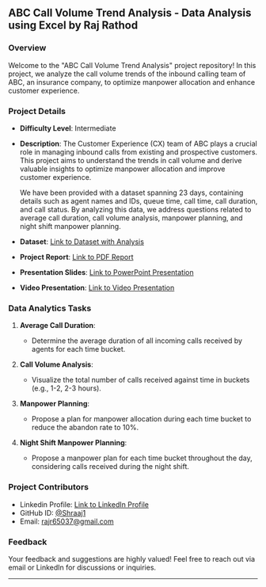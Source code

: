 ## ABC Call Volume Trend Analysis - Data Analysis using Excel by Raj Rathod

### Overview
Welcome to the "ABC Call Volume Trend Analysis" project repository! In this project, we analyze the call volume trends of the inbound calling team of ABC, an insurance company, to optimize manpower allocation and enhance customer experience.

### Project Details
- **Difficulty Level**: Intermediate
- **Description**:
  The Customer Experience (CX) team of ABC plays a crucial role in managing inbound calls from existing and prospective customers. This project aims to understand the trends in call volume and derive valuable insights to optimize manpower allocation and improve customer experience.
  
  We have been provided with a dataset spanning 23 days, containing details such as agent names and IDs, queue time, call time, call duration, and call status. By analyzing this data, we address questions related to average call duration, call volume analysis, manpower planning, and night shift manpower planning.

- **Dataset**: [Link to Dataset with Analysis](https://docs.google.com/spreadsheets/d/1OZwtBk3VCq10GGSaRGf3_dpIva8Xmw3H7YVNtTsfvXo/edit?usp=drive_link)
- **Project Report**: [Link to PDF Report](https://drive.google.com/file/d/12eC_WsAXqdtvXENpylWltUw374jK8DRu/view?usp=drive_link)
- **Presentation Slides**: [Link to PowerPoint Presentation](https://docs.google.com/presentation/d/1V377B_dfO2DbRvIlxCqpir_mDSm7x3iuuK_x9hpPb0o/edit?usp=drive_link)
- **Video Presentation**: [Link to Video Presentation](https://www.awesomescreenshot.com/video/26208818?key=cabe0c9b45cb7a287c72cdfe876726df)

### Data Analytics Tasks
1. **Average Call Duration**:
   - Determine the average duration of all incoming calls received by agents for each time bucket.

2. **Call Volume Analysis**:
   - Visualize the total number of calls received against time in buckets (e.g., 1-2, 2-3 hours).

3. **Manpower Planning**:
   - Propose a plan for manpower allocation during each time bucket to reduce the abandon rate to 10%.

4. **Night Shift Manpower Planning**:
   - Propose a manpower plan for each time bucket throughout the day, considering calls received during the night shift.

### Project Contributors
- Linkedin Profile: [Link to LinkedIn Profile](https://www.linkedin.com/in/rajrathod54321/)
- GitHub ID: [@Shraaj1](https://github.com/Shraaj1)
- Email: rajr65037@gmail.com

### Feedback
Your feedback and suggestions are highly valued! Feel free to reach out via email or LinkedIn for discussions or inquiries.

---
